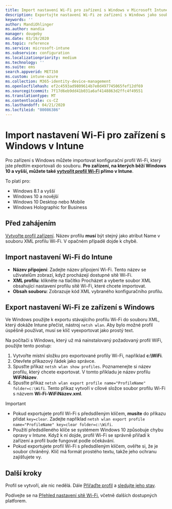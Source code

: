 ```yaml
---
title: Import nastavení Wi-Fi pro zařízení s Windows v Microsoft Intune – Azure | Microsoft Docs
description: Exportujte nastavení Wi-Fi ze zařízení s Windows jako soubor XML pomocí nástroje netsh wlan. Potom importem tohoto souboru do Intune vytvořte profil Wi-Fi pro zařízení s Windows 8.1, Windows 10 a Windows Holographic for Business.
keywords: ''
author: MandiOhlinger
ms.author: mandia
manager: dougeby
ms.date: 03/19/2020
ms.topic: reference
ms.service: microsoft-intune
ms.subservice: configuration
ms.localizationpriority: medium
ms.technology: ''
ms.suite: ems
search.appverid: MET150
ms.custom: intune-azure
ms.collection: M365-identity-device-management
ms.openlocfilehash: ef2c4593ad9809614b7e0d497745065fef12df69
ms.sourcegitcommit: 7f17d6eb9dd41b031a6af4148863d2ffc4f49551
ms.translationtype: MT
ms.contentlocale: cs-CZ
ms.lasthandoff: 04/21/2020
ms.locfileid: "80086386"
---
```

# <a name="import-wi-fi-settings-for-windows-devices-in-intune"></a>Import nastavení Wi-Fi pro zařízení s Windows v Intune

Pro zařízení s Windows můžete importovat konfigurační profil Wi-Fi, který jste předtím exportovali do souboru. **Pro zařízení, na kterých běží Windows 10 a vyšší, můžete také [vytvořit profil Wi-Fi](wi-fi-settings-windows.md) přímo v Intune**.

To platí pro:  
- Windows 8.1 a vyšší
- Windows 10 a novější
- Windows 10 Desktop nebo Mobile
- Windows Holographic for Business

## <a name="before-you-begin"></a>Před zahájením

[Vytvořte profil zařízení](wi-fi-settings-configure.md). Název profilu **musí** být stejný jako atribut Name v souboru XML profilu Wi-Fi. V opačném případě dojde k chybě.

## <a name="import-the-wi-fi-settings-into-intune"></a>Import nastavení Wi-Fi do Intune

- **Název připojení**: Zadejte název připojení Wi-Fi. Tento název se uživatelům zobrazí, když procházejí dostupné sítě Wi-Fi.
- **XML profilu**: klikněte na tlačítko Procházet a vyberte soubor XML obsahující nastavení profilu sítě Wi-Fi, které chcete importovat.
- **Obsah souboru**: Zobrazuje kód XML vybraného konfiguračního profilu.

## <a name="export-wi-fi-settings-from-a-windows-device"></a>Export nastavení Wi-Fi ze zařízení s Windows

Ve Windows použijte k exportu stávajícího profilu Wi-Fi do souboru XML, který dokáže Intune přečíst, nástroj `netsh wlan`. Aby bylo možné profil úspěšně používat, musí se klíč vyexportovat jako prostý text.

Na počítači s Windows, který už má nainstalovaný požadovaný profil WiFi, použijte tento postup:

1. Vytvořte místní složku pro exportované profily Wi-Fi, například **c:\WiFi**.
2. Otevřete příkazový řádek jako správce.
3. Spusťte příkaz `netsh wlan show profiles`. Poznamenejte si název profilu, který chcete exportovat. V tomto příkladu je název profilu **WiFiNázev**.
4. Spusťte příkaz `netsh wlan export profile name="ProfileName" folder=c:\Wifi`. Tento příkaz vytvoří v cílové složce soubor profilu Wi-Fi s názvem **Wi-Fi-WiFiNázev.xml**.

> [!IMPORTANT]
> - Pokud exportujete profil Wi-Fi s předsdíleným klíčem, **musíte** do příkazu přidat `key=clear`. Zadejte například `netsh wlan export profile name="ProfileName" key=clear folder=c:\Wifi`.
> - Použití předsdíleného klíče se systémem Windows 10 způsobuje chybu opravy v Intune. Když k ní dojde, profil Wi-Fi se správně přiřadí k zařízení a profil bude fungovat podle očekávání.
> - Pokud exportujete profil Wi-Fi s předsdíleným klíčem, ověřte si, že je soubor chráněný. Klíč má formát prostého textu, takže jeho ochranu zajišťujete vy.

## <a name="next-steps"></a>Další kroky

Profil se vytvoří, ale nic nedělá. Dále [Přiřaďte profil](device-profile-assign.md) a [sledujte jeho stav](device-profile-monitor.md).

Podívejte se na [Přehled nastavení sítě Wi-Fi](wi-fi-settings-configure.md), včetně dalších dostupných platforem.
